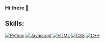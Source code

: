### Hi there 👋

<!--
**Fisherman386/fisherman386** is a ✨ _special_ ✨ repository because its `README.md` (this file) appears on your GitHub profile.

Here are some ideas to get you started:

- 🔭 I’m currently working on ...
- 🌱 I’m currently learning ...
- 👯 I’m looking to collaborate on ...
- 🤔 I’m looking for help with ...
- 💬 Ask me about ...
- 📫 How to reach me: ...
- 😄 Pronouns: ...
- ⚡ Fun fact: ...
-->

## Skills:
[![Python](https://img.shields.io/badge/python-999999?style=for-the-badge&logo=python&logoColor=white&labelColor=101010)]()
[![Javascript](https://img.shields.io/badge/javascript-999999?style=for-the-badge&logo=javascript&logoColor=white&labelColor=101010)]()
[![HTML](https://img.shields.io/badge/HTML5-999999?style=for-the-badge&logo=HTML5&logoColor=white&labelColor=101010)]()
[![CSS](https://img.shields.io/badge/css3-999999?style=for-the-badge&logo=css3&logoColor=white&labelColor=101010)]()
[![C++](https://img.shields.io/badge/Cplusplus-999999?style=for-the-badge&logo=Cplusplus&logoColor=white&labelColor=101010)]()

